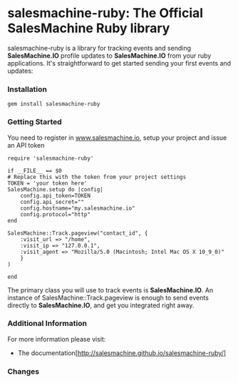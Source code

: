 salesmachine-ruby: The Official SalesMachine Ruby library
====================================================================
salesmachine-ruby is a library for tracking events and sending **SalesMachine.IO** profile updates to **SalesMachine.IO** from your ruby applications. It's straightforward to get started sending your first events and updates:


### Installation

    gem install salesmachine-ruby

### Getting Started

You need to register in www.salesmachine.io, setup your project and issue an API token


    require 'salesmachine-ruby'

    if __FILE__ == $0
  	# Replace this with the token from your project settings
  	TOKEN = 'your token here'
    SalesMachine.setup do |config|
		config.api_token=TOKEN
    	config.api_secret=""
    	config.hostname="my.salesmachine.io"
    	config.protocol="http"
    end 

    SalesMachine::Track.pageview("contact_id", {
    	:visit_url => "/home", 
    	:visit_ip => "127.0.0.1", 
    	:visit_agent => "Mozilla/5.0 (Macintosh; Intel Mac OS X 10_9_0)"
    	}
    )
    
    end


The primary class you will use to track events is **SalesMachine.IO**. An instance of
SalesMachine::Track.pageview is enough to send events directly to **SalesMachine.IO**, and get you integrated
right away.

### Additional Information

For more information please visit:

* The documentation[http://salesmachine.github.io/salesmachine-ruby/]

### Changes




